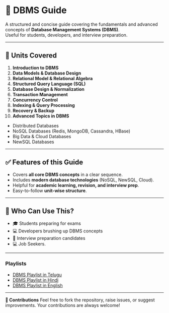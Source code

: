 # 📘 DBMS Guide

A structured and concise guide covering the fundamentals and advanced concepts of **Database Management Systems (DBMS)**.  
Useful for students, developers, and interview preparation.

---

## 📂 Units Covered

1. **Introduction to DBMS**  
2. **Data Models & Database Design**  
3. **Relational Model & Relational Algebra**  
4. **Structured Query Language (SQL)**  
5. **Database Design & Normalization**  
6. **Transaction Management**  
7. **Concurrency Control**  
8. **Indexing & Query Processing**  
9. **Recovery & Backup**  
10. **Advanced Topics in DBMS**  
   - Distributed Databases  
   - NoSQL Databases (Redis, MongoDB, Cassandra, HBase)  
   - Big Data & Cloud Databases  
   - NewSQL Databases  
---

## ✅ Features of this Guide
- Covers **all core DBMS concepts** in a clear sequence.  
- Includes **modern database technologies** (NoSQL, NewSQL, Cloud).  
- Helpful for **academic learning, revision, and interview prep**.  
- Easy-to-follow **unit-wise structure**.  

---

## 📌 Who Can Use This?
- 🎓 Students preparing for exams  
- 💻 Developers brushing up DBMS concepts  
- 📝 Interview preparation candidates
- 💻 Job Seekers. 

---

### Playlists

- [DBMS Playlist in Telugu](https://www.youtube.com/playlist?list=PL06g_pc9cPAhDo85xZxHDbMWBZSBc6qya)
- [DBMS Playlist in Hindi](https://www.youtube.com/playlist?list=PLrL_PSQ6q062cD0vPMGYW_AIpNg6T0_Fq)
- [DBMS Playlist in English](https://www.youtube.com/playlist?list=PLdo5W4Nhv31b33kF46f9aFjoJPOkdlsRc)

---

**🙌 Contributions**
Feel free to fork the repository, raise issues, or suggest improvements. Your contributions are always welcome!
